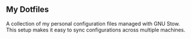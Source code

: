 ## My Dotfiles
A collection of my personal configuration files managed with GNU Stow. This setup makes it easy to sync configurations across multiple machines.
